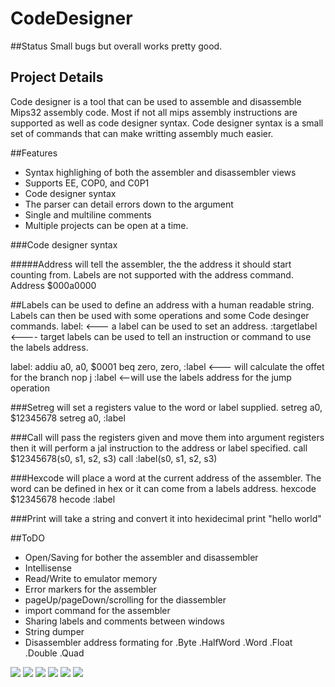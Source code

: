 # CodeDesigner

##Status
Small bugs but overall works pretty good. 

## Project Details
Code designer is a tool that can be used to assemble and disassemble Mips32 assembly code. Most if not all mips assembly instructions are supported as well as code designer syntax. Code designer syntax is a small set of commands that can make writting assembly much easier.

##Features
* Syntax highlighing of both the assembler and disassembler views
* Supports EE, COP0, and C0P1
* Code designer syntax
* The parser can detail errors down to the argument
* Single and multiline comments
* Multiple projects can be open at a time.

###Code designer syntax

#####Address 
will tell the assembler, the the address it should start counting from. Labels are not supported with the address command.
Address $000a0000

##Labels 
can be used to define an address with a human readable string. Labels can then be used with some operations and some Code desinger commands.
label: <--- a label can be used to set an address.
:targetlabel <---- target labels can be used to tell an instruction or command to use the labels address.

label:
addiu a0, a0, $0001
beq zero, zero, :label <--- will calculate the offet for the branch
nop
j :label <--will use the labels address for the jump operation

###Setreg 
will set a registers value to the word or label supplied.
setreg a0, $12345678
setreg a0, :label

###Call 
will pass the registers given and move them into argument registers then it will perform a jal instruction to the address or label specified.
call $12345678(s0, s1, s2, s3)
call :label(s0, s1, s2, s3)

###Hexcode 
will place a word at the current address of the assembler. The word can be defined in hex or it can come from a labels address.
hexcode $12345678
hecode :label

###Print will take a string and convert it into hexidecimal
print "hello world"

##ToDO
* Open/Saving for bother the assembler and disassembler
* Intellisense
* Read/Write to emulator memory
* Error markers for the assembler
* pageUp/pageDown/scrolling for the diassembler
* import command for the assembler
* Sharing labels and comments between windows
* String dumper
* Disassembler address formating for .Byte .HalfWord .Word .Float .Double .Quad

<img src="http://i.imgur.com/IS3dxgX.png"></img>
<img src="http://i.imgur.com/hYVFDx3.png"></img>
<img src="http://i.imgur.com/IHQw3It.png"></img>
<img src="http://i.imgur.com/LbUnAir.png"></img>
<img src="http://i.imgur.com/qTFXR1G.png"></img>
<img src="http://i.imgur.com/AYm9Nr6.png"></img>

